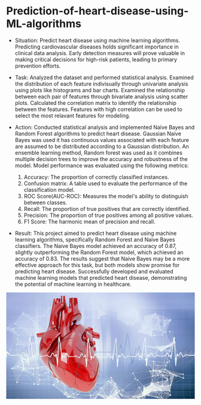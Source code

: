 # Prediction-of-heart-disease-using-ML-algorithms

* Situation: Predict heart disease using machine learning algorithms. Predicting cardiovascular diseases holds significant importance in clinical data analysis. Early detection measures will prove  valuable in making critical decisions for high-risk patients, leading to primary prevention efforts.

* Task: Analyzed the dataset and performed statistical analysis. Examined the distribution of each feature indivisually through univariate analysis using plots like histograms and bar charts. Examined the relationship between each pair of features through bivariate analysis using scatter plots. Calculated the correlation matrix to identify the relationship between the features. Features with high correlation can be used to select the most relavant features for modeling.

* Action: Conducted statistical analysis and implemented Naïve Bayes and Random Forest algorithms to predict heart disease. Gaussian Naive Bayes was used it has continuous values associated with each feature are assumed to be distributed according to a Gaussian distribution. An ensemble learning method, Random forest was used as it combines multiple decision trees to improve the accuracy and robustness of the model.  Model performance was evaluated using the following metrics:
    1. Accuracy: The proportion of correctly classified instances.
    2. Confusion matrix: A table used to evaluate the performance of the classification model.
    3. ROC Score(AUC-ROC): Measures the model's ability to distinguish between classes.
    4. Recall: The proportion of true positives that are correctly identified.
    5. Precision: The proportion of true positives among all positive values.
    6. F1 Score: The harmonic mean of precision and recall.
      
* Result: This project aimed to predict heart disease using machine learning algorithms, specifically Random Forest and Naive Bayes classifiers. The Naive Bayes model achieved an accuracy of 0.87, slightly outperforming the Random Forest model, which achieved an accuracy of 0.83. The results suggest that Naive Bayes may be a more effective approach for this task, but both models show promise for predicting heart disease.
Successfully developed and evaluated machine learning models that predicted heart disease, demonstrating the potential of machine learning in healthcare.

<img src="https://github.com/NamrataS21/Prediction-of-heart-disease-using-ML-algorithms/blob/main/heart%20ML.jpg">
